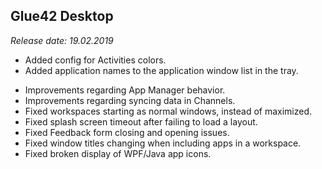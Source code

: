 ## Glue42 Desktop

*Release date: 19.02.2019*

<glue42 name="addClass" class="newFeatures" element="p" text="New Features">

- Added config for Activities colors.
- Added application names to the application window list in the tray.

<glue42 name="addClass" class="bugFixes" element="p" text="Improvements and Bug Fixes"> 

- Improvements regarding App Manager behavior.
- Improvements regarding syncing data in Channels.
- Fixed workspaces starting as normal windows, instead of maximized.
- Fixed splash screen timeout after failing to load a layout.
- Fixed Feedback form closing and opening issues.
- Fixed window titles changing when including apps in a workspace.
- Fixed broken display of WPF/Java app icons. 